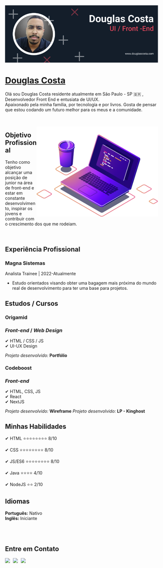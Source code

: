 ![Douglas Costa](./img/banner-02.jpg)

# <b>[Douglas Costa](https://github.com/douglascosta7623)</b>

Olá sou Douglas Costa residente atualmente em São Paulo - SP 🇧🇷 , Desenvolvedor Front End e entusiata de UI/UX.<br>
Apaixonado pela minha família, por tecnologia e por livros. Gosta de pensar que estou codando um futuro melhor para os meus e a comunidade.<br><br><br>

<img src="./img/computer-illustration.png" min-width="400px" max-width="400px" width="400px" align="right" alt="badges">

## <b>Objetivo Profissional</b>

Tenho como objetivo alcançar uma posição de junior na área de front-end e estar em constante desenvolvimento, inspirar os jovens e contribuir com o crescimento dos que me rodeiam.<br><br><br>

## <b>Experiência Profissional</b>

### **Magna Sistemas**<br>

Analista Trainee | 2022-Atualmente<br>

- Estudo orientados visando obter uma bagagem mais próxima do mundo real de desenvolvimento para ter uma base para projetos.

## <b>Estudos / Cursos</b>

### <b>Origamid</b>

### _Front-end_ / _Web Design_

✔ HTML / CSS / JS<br>
✔ UI-UX Design <br>

_Projeto desenvolvido:_ <b>Portfólio</b>

### <b>Codeboost</b>

### _Front-end_

✔ HTML, CSS, JS<br>
✔ React<br>
✔ NextJS<br>

_Projeto desenvolvido:_ <b>Wireframe</b>
_Projeto desenvolvido:_ <b>LP - Kinghost</b>

## <b>Minhas Habilidades</b>

✔ HTML :star::star::star::star::star::star::star::star: 8/10<br>

✔ CSS :star::star::star::star::star::star::star::star: 8/10<br>

✔ JS/ES6 :star::star::star::star::star::star::star::star: 8/10<br>

✔ Java :star::star::star::star: 4/10<br>

✔ NodeJS :star::star: 2/10<br>

## <b>Idiomas</b>

<b>Português:</b> Nativo<br>
<b>Inglês:</b> Iniciante<br><br><br><br>

## <b>Entre em Contato<b>

<a href="https://api.whatsapp.com/send?phone=5511937076925&text=Vim pelo GitHub" target="_blank"><img src="https://img.shields.io/badge/WHATSAPP-(11)93707--6925-success/?style=for-the-badge&logo=whatsapp&logoColor=success"></a> &nbsp;
<a href="mailto: douglasaquinocosta@gmail.com"><img src="https://img.shields.io/badge/Email-douglasaquinocosta@gmail.com-lightgrey?style=for-the-badge&logo=Gmail&logoColor=white"></a> &nbsp;
<a href="https://linkedin.com/in/douglas-costa-lima" target="_blank"><img src="https://img.shields.io/badge/Linkedin-@DOUGLAS__COSTA-blue?style=for-the-badge&logo=Linkedin&logoColor=white"></a> &nbsp; &nbsp;


